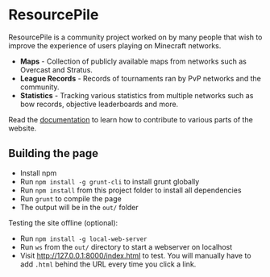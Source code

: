 ResourcePile
================

ResourcePile is a community project worked on by many people that wish to improve the experience of users playing on Minecraft networks.

 - **Maps** - Collection of publicly available maps from networks such as Overcast and Stratus.
 - **League Records** - Records of tournaments ran by PvP networks and the community.
 - **Statistics** - Tracking various statistics from multiple networks such as bow records, objective leaderboards and more.

Read the [documentation](https://mcresourcepile.github.io/admin/references/maps) to learn how to contribute to various parts of the website.


Building the page
-----------------

- Install npm
- Run `npm install -g grunt-cli` to install grunt globally
- Run `npm install` from this project folder to install all dependencies
- Run `grunt` to compile the page
- The output will be in the `out/` folder

Testing the site offline (optional):

- Run `npm install -g local-web-server`
- Run `ws` from the `out/` directory to start a webserver on localhost
- Visit http://127.0.0.1:8000/index.html to test. You will manually have to add `.html` behind the URL every time you click a link.
